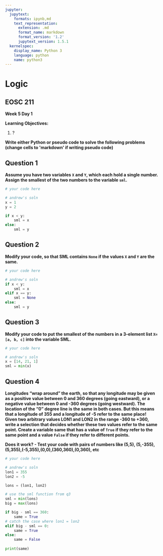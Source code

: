 ```yaml
---
jupyter:
  jupytext:
    formats: ipynb,md
    text_representation:
      extension: .md
      format_name: markdown
      format_version: '1.2'
      jupytext_version: 1.5.1
  kernelspec:
    display_name: Python 3
    language: python
    name: python3
---
```


# Logic

## EOSC 211

**Week 5 Day 1**

**Learning Objectives:**  
1. ?

**Write either Python or pseudo code to solve the following problems (change cells to 'markdown' if writing pseudo code)**


## Question 1

**Assume you have two variables `X` and `Y`, which each hold a single number. Assign the smallest of the two numbers to the variable `sml`.**

```python
# your code here
```

```python
# andrew's soln
x = 1
y = 2

if x < y:
    sml = x
else:
    sml = y
```

## Question 2
**Modify your code, so that SML contains `None` if the values `X` and `Y` are the same.**

```python
# your code here
```

```python
# andrew's soln
if x < y:
    sml = x
elif x == y:
    sml = None
else:
    sml = y
```

## Question 3

**Modify your code to put the smallest of the numbers in a 3-element list `X=[a, b, c]` into the variable SML.**

```python
# your code here
```

```python
# andrew's soln
x = [14, 21, 1]
sml = min(x)
```

## Question 4

**Longitudes “wrap around” the earth, so that any longitude may be given as a positive value between 0 and 360 degrees (going eastward), or a negative value between 0 and -360 degrees (going westward). The location of the “0” degree line is the same in both cases. But this means that a longitude of 355 and a longitude of -5 refer to the same place!
Given two arbitrary values LON1 and LON2 in the range -360 to +360, write a selection that decides whether these two values refer to the same point. Create a variable same that has a value of `True` if they refer to the same point and a value `False` if they refer to different points.**

**Does it work? - Test your code with pairs of numbers like (5,5), (5,-355), (5,355),(-5,355),(0,0),(360,360),(0,360), etc**

```python
# your code here
```

```python
# andrew's soln
lon1 = 355
lon2 = -5

lons = (lon1, lon2)

# use the sml function from q3
sml = min(lons)
big = max(lons)

if big - sml == 360:
    same = True
# catch the case where lon1 = lon2
elif big - sml == 0:
    same = True
else:
    same = False
    
print(same)
```
